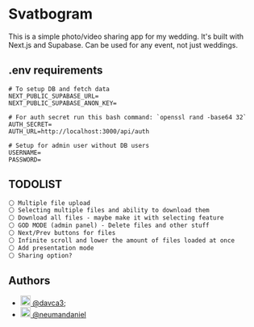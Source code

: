 # Svatbogram

This is a simple photo/video sharing app for my wedding. It's built with Next.js and Supabase. Can be used for any event, not just weddings.

## .env requirements

```MD
# To setup DB and fetch data
NEXT_PUBLIC_SUPABASE_URL=
NEXT_PUBLIC_SUPABASE_ANON_KEY=

# For auth secret run this bash command: `openssl rand -base64 32`
AUTH_SECRET=
AUTH_URL=http://localhost:3000/api/auth

# Setup for admin user without DB users
USERNAME=
PASSWORD=
```

## TODOLIST

```md
⚪️ Multiple file upload
⚪️ Selecting multiple files and ability to download them
⚪️ Download all files - maybe make it with selecting feature
⚪️ GOD MODE (admin panel) - Delete files and other stuff
⚪️ Next/Prev buttons for files
⚪️ Infinite scroll and lower the amount of files loaded at once
⚪️ Add presentation mode
⚪️ Sharing option?
```

## Authors

- [<img src="https://github.com/davca3.png" width="20" height="20"> @davca3](https://www.github.com/davca3);
- [<img src="https://github.com/neumandaniel.png" width="20" height="20"> @neumandaniel](https://www.github.com/neumandaniel)
